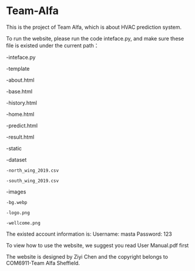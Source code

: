 # Team-Alfa
This is the project of Team Alfa, which is about HVAC prediction system.

To run the website, please run the code inteface.py, and make sure these file is existed under the current path：

-inteface.py 

-template

  -about.html 

  -base.html 
  
  -history.html 
  
  -home.html 
  
  -predict.html 
  
  -result.html 

-static

  -dataset 
    
    -north_wing_2019.csv 
    
    -south_wing_2019.csv 
  
  -images 
    
    -bg.webp 
    
    -logo.png 
    
    -wellcome.png

The existed account information is: Username: masta Password: 123

To view how to use the website, we suggest you read User Manual.pdf first

The website is designed by Ziyi Chen and the copyright belongs to COM6911-Team Alfa Sheffield.
